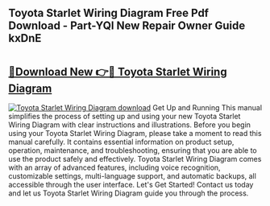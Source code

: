 ## Toyota Starlet Wiring Diagram Free Pdf Download - Part-YQl New Repair Owner Guide kxDnE

# <h2><a href="http://dfnkod.blite.top/?on=Toyota+Starlet+Wiring+Diagram">🔗Download New 👉🔴 Toyota Starlet Wiring Diagram</a></h2>

[![Toyota Starlet Wiring Diagram download](https://i.imgur.com/lujVjoI.png)](http://dfnkod.blite.top/?on=Toyota+Starlet+Wiring+Diagram)
Get Up and Running This manual simplifies the process of setting up and using your new Toyota Starlet Wiring Diagram with clear instructions and illustrations. Before you begin using your Toyota Starlet Wiring Diagram, please take a moment to read this manual carefully. It contains essential information on product setup, operation, maintenance, and troubleshooting, ensuring that you are able to use the product safely and effectively. Toyota Starlet Wiring Diagram comes with an array of advanced features, including voice recognition, customizable settings, multi-language support, and automatic backups, all accessible through the user interface. Let's Get Started! Contact us today and let us Toyota Starlet Wiring Diagram guide you through the process.
